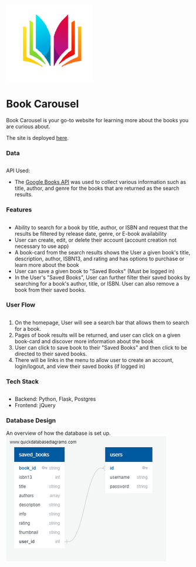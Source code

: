 ![image info](./BookCarousel.png)

# Book Carousel


 Book Carousel is your go-to website for learning more about the books you are curious about. 

The site is deployed [here](https://book-carousel.herokuapp.com/).


### Data
##
API Used:

 -  The [Google Books API](https://developers.google.com/books/docs/v1/using) was used to collect various information such as title, author, and genre for the books that are returned as the search results.	


### Features
##
	
 - Ability to search for a book by title, author, or ISBN and request that the results be filtered by release date, genre, or E-book availability
 - User can create, edit, or delete their account (account creation not necessary to use app)
 - A book-card from the search results shows the User a given book's title, description, author, ISBN13, and rating and has options to purchase or learn more about the book
 - User can save a given book to "Saved Books" (Must be logged in)
 - In the User's "Saved Books", User can further filter their saved books by searching for a book's author, title, or ISBN. User can also remove a book from their saved books.


### User Flow
##

  1. On the homepage, User will see a search bar that allows them to search for a book.
  2. Pages of book results will be returned, and user can click on a given book-card and discover more information about the book
  3. User can click to save book to their "Saved Books" and then click to be directed to their saved books.
  4. There will be links in the menu to allow user to create an account, login/logout, and view their saved books (if logged in)


### Tech Stack
##

 - Backend: Python, Flask, Postgres
 - Frontend: jQuery
 

### Database Design
An overview of how the database is set up.
![image info](./database_design.png)
